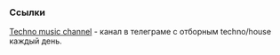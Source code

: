 ### Ссылки

[Techno music channel](https://t.me/technomusicchannel) - канал в телеграме с отборным techno/house каждый день.